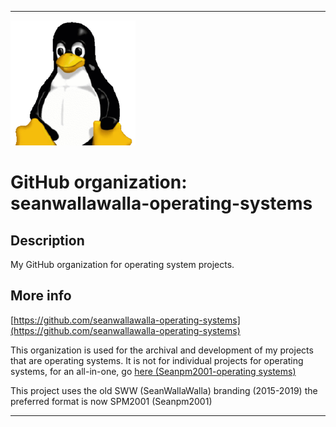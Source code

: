 
***

![LowQuality_Seanwallawalla-operating-systems_Icon.png failed to load. The file may be missing or corrupt. Check the file path for errors first.](/AdditionalInfo/1/seanwallawalla-operating-systems/LowQuality_Seanwallawalla-operating-systems_Icon.png)

# GitHub organization: seanwallawalla-operating-systems

## Description

My GitHub organization for operating system projects.

## More info

[https://github.com/seanwallawalla-operating-systems](https://github.com/seanwallawalla-operating-systems)

This organization is used for the archival and development of my projects that are operating systems. It is not for individual projects for operating systems, for an all-in-one, go [here (Seanpm2001-operating systems)](/AdditionalInfo/1/Seanpm2001-Operating-Systems/)

This project uses the old SWW (SeanWallaWalla) branding (2015-2019) the preferred format is now SPM2001 (Seanpm2001)

***

